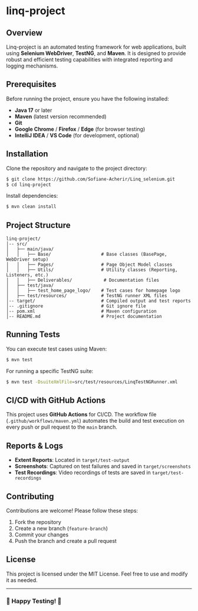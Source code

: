 # linq-project

## Overview
Linq-project is an automated testing framework for web applications, built using **Selenium WebDriver**, **TestNG**, and **Maven**. It is designed to provide robust and efficient testing capabilities with integrated reporting and logging mechanisms.

## Prerequisites
Before running the project, ensure you have the following installed:

- **Java 17** or later
- **Maven** (latest version recommended)
- **Git**
- **Google Chrome** / **Firefox** / **Edge** (for browser testing)
- **IntelliJ IDEA** / **VS Code** (for development, optional)

## Installation
Clone the repository and navigate to the project directory:

```sh
$ git clone https://github.com/Sofiane-Acherir/Linq_selenium.git
$ cd linq-project
```

Install dependencies:

```sh
$ mvn clean install
```

## Project Structure
```
linq-project/
│-- src/
│   ├── main/java/
│   │   ├── Base/                   # Base classes (BasePage, WebDriver setup)
│   │   ├── Pages/                  # Page Object Model classes
│   │   ├── Utils/                  # Utility classes (Reporting, Listeners, etc.)
│   │   ├── Deliverables/            # Documentation files
│   ├── test/java/
│   │   ├── test_home_page_logo/    # Test cases for homepage logo
│   ├── test/resources/             # TestNG runner XML files
│-- target/                         # Compiled output and test reports
│-- .gitignore                      # Git ignore file
│-- pom.xml                         # Maven configuration
│-- README.md                       # Project documentation
```

## Running Tests
You can execute test cases using Maven:

```sh
$ mvn test
```

For running a specific TestNG suite:

```sh
$ mvn test -DsuiteXmlFile=src/test/resources/LinqTestNGRunner.xml
```

## CI/CD with GitHub Actions
This project uses **GitHub Actions** for CI/CD. The workflow file (`.github/workflows/maven.yml`) automates the build and test execution on every push or pull request to the `main` branch.

## Reports & Logs
- **Extent Reports**: Located in `target/test-output`
- **Screenshots**: Captured on test failures and saved in `target/screenshots`
- **Test Recordings**: Video recordings of tests are saved in `target/test-recordings`

## Contributing
Contributions are welcome! Please follow these steps:
1. Fork the repository
2. Create a new branch (`feature-branch`)
3. Commit your changes
4. Push the branch and create a pull request

## License
This project is licensed under the MIT License. Feel free to use and modify it as needed.

---
### 🚀 Happy Testing! 🚀


